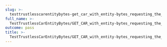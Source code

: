 ```yaml
---
slug: >-
  testtrustlesscarentitybytes-get_car_with_entity-bytes_requesting_the_first_byte_of_a_file_(format=car)-header_etag
full_name: >-
  TestTrustlessCarEntityBytes/GET_CAR_with_entity-bytes_requesting_the_first_byte_of_a_file_(format=car)/Header_Etag
outcome: pass
title: >-
  TestTrustlessCarEntityBytes/GET_CAR_with_entity-bytes_requesting_the_first_byte_of_a_file_(format=car)/Header_Etag
---
```


